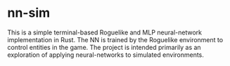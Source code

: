 # nn-sim

This is a simple terminal-based Roguelike and MLP neural-network implementation in Rust. The NN is trained by the Roguelike environment to control entities in the game. The project is intended primarily as an exploration of applying neural-networks to simulated environments.
